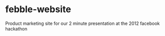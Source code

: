 febble-website
==============

Product marketing site for our 2 minute presentation at the 2012 facebook hackathon
